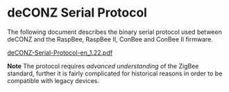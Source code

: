 # deCONZ Serial Protocol

The following document describes the binary serial protocol used between deCONZ and the RaspBee, RaspBee II, ConBee and ConBee II firmware.

[deCONZ-Serial-Protocol-en_1.22.pdf](https://deconz.dresden-elektronik.de/raspbian/deCONZ-Serial-Protocol-en_1.22.pdf)

**Note** The protocol requires *advanced understanding* of the ZigBee standard, further it is fairly complicated for historical reasons in order to be compatible with legacy devices.
